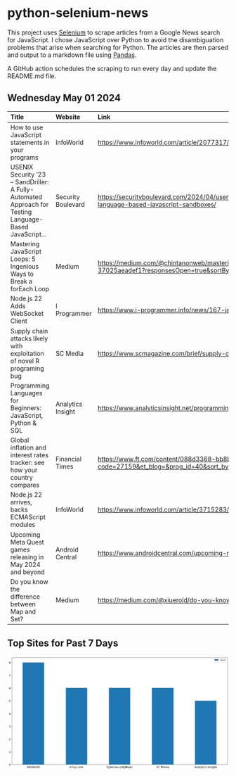 # python-selenium-news

This project uses [Selenium](https://www.seleniumhq.org/) to scrape articles from a Google News search for JavaScript.
I chose JavaScript over Python to avoid the disambiguation problems that arise when searching for Python.
The articles are then parsed and output to a markdown file using [Pandas](https://pandas.pydata.org/).

A GitHub action schedules the scraping to run every day and update the README.md file.

## Wednesday May 01 2024


| Title                                                                                                  | Website            | Link                                                                                                                                                                        |
|:-------------------------------------------------------------------------------------------------------|:-------------------|:----------------------------------------------------------------------------------------------------------------------------------------------------------------------------|
| How to use JavaScript statements in your programs                                                      | InfoWorld          | https://www.infoworld.com/article/2077317/understanding-and-using-javascript-statements.html                                                                                |
| USENIX Security ’23 – SandDriller: A Fully-Automated Approach for Testing Language-Based JavaScript... | Security Boulevard | https://securityboulevard.com/2024/04/usenix-security-23-sanddriller-a-fully-automated-approach-for-testing-language-based-javascript-sandboxes/                            |
| Mastering JavaScript Loops: 5 Ingenious Ways to Break a forEach Loop                                   | Medium             | https://medium.com/@chintanonweb/mastering-javascript-loops-5-ingenious-ways-to-break-a-foreach-loop-37025aeadef1?responsesOpen=true&sortBy=REVERSE_CHRON                   |
| Node.js 22 Adds WebSocket Client                                                                       | I Programmer       | https://www.i-programmer.info/news/167-javascript/17148-nodejs-22-adds-websocket-client.html                                                                                |
| Supply chain attacks likely with exploitation of novel R programing bug                                | SC Media           | https://www.scmagazine.com/brief/supply-chain-attacks-likely-with-exploitation-of-novel-r-programing-bug                                                                    |
| Programming Languages for Beginners: JavaScript, Python & SQL                                          | Analytics Insight  | https://www.analyticsinsight.net/programming-languages-for-beginners-javascript-python-sql/                                                                                 |
| Global inflation and interest rates tracker: see how your country compares                             | Financial Times    | https://www.ft.com/content/088d3368-bb8b-4ff3-9df7-a7680d4d81b2?code=27159&et_blog=&prog_id=40&sort_by=created&page=3&code=27159&et_blog=&prog_id=40&sort_by=created&page=2 |
| Node.js 22 arrives, backs ECMAScript modules                                                           | InfoWorld          | https://www.infoworld.com/article/3715283/nodejs-22-arrives-backs-ecmascript-modules.html                                                                                   |
| Upcoming Meta Quest games releasing in May 2024 and beyond                                             | Android Central    | https://www.androidcentral.com/upcoming-meta-quest-games                                                                                                                    |
| Do you know the difference between Map and Set?                                                        | Medium             | https://medium.com/@xiuerold/do-you-know-the-difference-between-map-and-set-d23840136719                                                                                    |
## Top Sites for Past 7 Days

![Graph of Top Sites](https://raw.githubusercontent.com/dan-mba/python-selenium-news/main/last-week.png)
